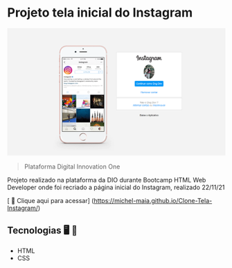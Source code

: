 
# Projeto tela inicial do Instagram


![preview](./.github/preview.png)

> Plataforma Digital Innovation One


Projeto realizado na plataforma da DIO durante Bootcamp HTML Web Developer onde foi recriado a página inicial do Instagram, realizado 22/11/21

[ 📎 Clique aqui para acessar] (https://michel-maia.github.io/Clone-Tela-Instagram/)

 ## Tecnologias 🖥️ 🚀 

- HTML
- CSS


 